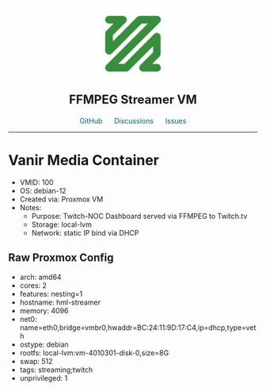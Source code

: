 <div align='center'>
    <a href='https://www.ffmpeg.org/' target='_blank' rel='noopener noreferrer'>
    <img src='https://raw.githubusercontent.com/onyxjeff/vanir-cluster/main/images/ffmpeg.png' alt='Logo' style='width:150px;height:150px;'/>
    </a>

<h2 style='font-size: 24px; margin: 20px 0;'>FFMPEG Streamer VM</h2>

<span style='margin: 0 10px;'>
    <i class="fa fa-github fa-fw" style="color: #f5f5f5;"></i>
    <a href='https://github.com/community-scripts/ProxmoxVE' target='_blank' rel='noopener noreferrer' style='text-decoration: none; color: #00617f;'>GitHub</a>
</span>
<span style='margin: 0 10px;'>
    <i class="fa fa-comments fa-fw" style="color: #f5f5f5;"></i>
    <a href='https://github.com/community-scripts/ProxmoxVE/discussions' target='_blank' rel='noopener noreferrer' style='text-decoration: none; color: #00617f;'>Discussions</a>
</span>
<span style='margin: 0 10px;'>
    <i class="fa fa-exclamation-circle fa-fw" style="color: #f5f5f5;"></i>
    <a href='https://github.com/community-scripts/ProxmoxVE/issues' target='_blank' rel='noopener noreferrer' style='text-decoration: none; color: #00617f;'>Issues</a>
</span>
</div>

---

# Vanir Media Container
- VMID: 100
- OS: debian-12
- Created via: Proxmox VM
- Notes:
  - Purpose: Twitch-NOC Dashboard served via FFMPEG to Twitch.tv
  - Storage: local-lvm
  - Network: static IP bind via DHCP

## Raw Proxmox Config
- arch: amd64
- cores: 2
- features: nesting=1
- hostname: hml-streamer
- memory: 4096
- net0: name=eth0,bridge=vmbr0,hwaddr=BC:24:11:9D:17:C4,ip=dhcp,type=veth
- ostype: debian
- rootfs: local-lvm:vm-4010301-disk-0,size=8G
- swap: 512
- tags: streaming;twitch
- unprivileged: 1